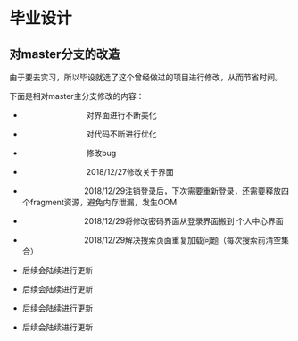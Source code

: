 # 毕业设计 
## 对master分支的改造
 由于要去实习，所以毕设就选了这个曾经做过的项目进行修改，从而节省时间。
 
 
  下面是相对master主分支修改的内容：
 
 
 * &nbsp; &nbsp; &nbsp; &nbsp; &nbsp; &nbsp; &nbsp; &nbsp; &nbsp; &nbsp; &nbsp;&nbsp; &nbsp; &nbsp; &nbsp;  对界面进行不断美化
 * &nbsp; &nbsp; &nbsp; &nbsp; &nbsp; &nbsp; &nbsp; &nbsp; &nbsp; &nbsp; &nbsp;&nbsp; &nbsp; &nbsp; &nbsp;  对代码不断进行优化
 * &nbsp; &nbsp; &nbsp; &nbsp; &nbsp; &nbsp; &nbsp; &nbsp; &nbsp; &nbsp; &nbsp;&nbsp; &nbsp; &nbsp; &nbsp;  修改bug
 * &nbsp; &nbsp; &nbsp; &nbsp; &nbsp; &nbsp; &nbsp; &nbsp; &nbsp; &nbsp; &nbsp;&nbsp; &nbsp; &nbsp; &nbsp;  2018/12/27修改关于界面 
 
 * &nbsp; &nbsp; &nbsp; &nbsp; &nbsp; &nbsp; &nbsp; &nbsp; &nbsp; &nbsp; &nbsp;&nbsp; &nbsp; &nbsp; &nbsp;2018/12/29注销登录后，下次需要重新登录，还需要释放四个fragment资源，避免内存泄漏，发生OOM
 
 * &nbsp; &nbsp; &nbsp; &nbsp; &nbsp; &nbsp; &nbsp; &nbsp; &nbsp; &nbsp; &nbsp;&nbsp; &nbsp; &nbsp; &nbsp;2018/12/29将修改密码界面从登录界面搬到 个人中心界面
 
  * &nbsp; &nbsp; &nbsp; &nbsp; &nbsp; &nbsp; &nbsp; &nbsp; &nbsp; &nbsp; &nbsp;&nbsp; &nbsp; &nbsp; &nbsp;2018/12/29解决搜索页面重复加载问题（每次搜索前清空集合）  
 

 * 后续会陆续进行更新
 * 后续会陆续进行更新
 * 后续会陆续进行更新
 * 后续会陆续进行更新 
